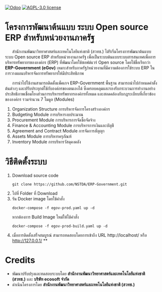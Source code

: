 
[![Odoo](https://img.shields.io/badge/odoo-v15.0-a3478a)](https://github.com/odoo/odoo/tree/15.0)
[![AGPL-3.0 license](https://img.shields.io/badge/license-AGPL--3.0-success})](LICENSE)


# โครงการพัฒนาต้นแบบ ระบบ Open source ERP สำหรับหน่วยงานภาครัฐ

&nbsp;&nbsp;&nbsp;&nbsp;&nbsp;&nbsp;สำนักงานพัฒนาวิทยาศาสตร์และเทคโนโลยีแห่งชาติ (สวทช.)  ได้ริเริ่มโครงการพัฒนาต้นแบบ ระบบ Open source ERP สำหรับหน่วยงานภาครัฐ   เพื่อเป็นระบบต้นแบบระบบสารสนเทศเพื่อการบริหารทรัพยากรขององค์กร (ERP) ที่พัฒนาโดยใช้ซอฟต์แวร์ Open source โดยใช้ชื่อเรียกว่า **ERP-Government (eGov)** เหมาะสำหรับภาครัฐ/หน่วยงานที่มีความต้องการใช้ระบบ ERP ในการวางแผนบริหารจัดการทรัพยากรให้มีประสิทธิภาพ

&nbsp;&nbsp;&nbsp;&nbsp;&nbsp;&nbsp;การนำไปใช้งานสามารถติดตั้งแพ็คเกจ ERP-Government  พื้นฐาน สามารถนำไปกำหนดค่าตั้งต้นต่างๆ และปรับประยุกต์ใช้กับองค์กรของตนเองได้ ซึ่งครอบคลุมและรองรับกระบวนการทำงานอย่างประสิทธิภาพเชื่อมโยงส่วนการบริหารทรัพยากรองค์กรทั้งหมด และสอดคล้องกับกฎระเบียบที่เกี่ยวข้องขององค์กร รวมจำนวน 7 โมดูล (Modules)

1. Organization Structure การบริหารจัดการโครงสร้างองค์กร
2. Budgeting Module การบริหารงบประมาณ
3. Procurement Module การบริหารการจัดซื้อจัดจ้าง
4. Finance & Accounting Module การบริหารการเงินและบัญชี
5. Agreement and Contract Module การจัดการสัญญา
6. Assets Module การบริหารครุภัณฑ์
7. Inventory Module การบริหารวัสดุคงคลัง

# วิธีติดตั้งระบบ

1. Download source code
    ```
    git clone https://github.com/NSTDA/ERP-Government.git
    ```
2. ไปที่ Folder ที่ Download
3. รัน Docker image โดยใช้คำสั่ง
    ```
    docker-compose -f egov-prod.yaml up -d
    ```
    หากต้องการ Build Image ใหม่ให้ใช้คำสั่ง
    ```
    docker-compose -f egov-prod-build.yaml up -d
    ```
4. เมื่อการติดตั้งเสร็จสมบูรณ์ สามารถทดสอบโดยการเข้าถึง URL http://localhost/ หรือ http://127.0.0.1/
**

# Credits
* พัฒนาปรับปรุงและทดสอบระบบโดย **สำนักงานพัฒนาวิทยาศาสตร์และเทคโนโลยีแห่งชาติ (สวทช.)** และ **บริษัท ecosoft จำกัด**
* ดำเนินโครงการโดย **สำนักงานพัฒนาวิทยาศาสตร์และเทคโนโลยีแห่งชาติ (สวทช.)**

